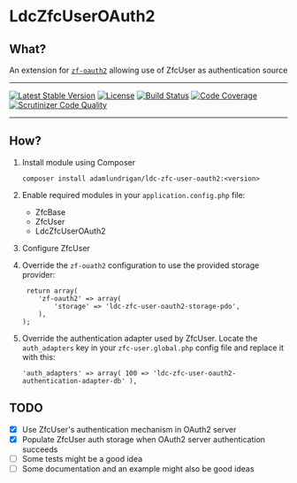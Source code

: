 # LdcZfcUserOAuth2

## What?

An extension for [`zf-oauth2`](https://github.com/zfcampus/zf-oauth2) allowing use of ZfcUser as authentication source

----

[![Latest Stable Version](https://poser.pugx.org/adamlundrigan/ldc-zfc-user-oauth2/v/stable.svg)](https://packagist.org/packages/adamlundrigan/ldc-zfc-user-oauth2) [![License](https://poser.pugx.org/adamlundrigan/ldc-zfc-user-oauth2/license.svg)](https://packagist.org/packages/adamlundrigan/ldc-zfc-user-oauth2) [![Build Status](https://travis-ci.org/adamlundrigan/LdcZfcUserOAuth2.svg?branch=master)](https://travis-ci.org/adamlundrigan/LdcZfcUserOAuth2) [![Code Coverage](https://scrutinizer-ci.com/g/adamlundrigan/LdcZfcUserOAuth2/badges/coverage.png?b=master)](https://scrutinizer-ci.com/g/adamlundrigan/LdcZfcUserOAuth2/?branch=master) [![Scrutinizer Code Quality](https://scrutinizer-ci.com/g/adamlundrigan/LdcZfcUserOAuth2/badges/quality-score.png?b=master)](https://scrutinizer-ci.com/g/adamlundrigan/LdcZfcUserOAuth2/?branch=master)

----

## How?

1. Install module using Composer

   ```
   composer install adamlundrigan/ldc-zfc-user-oauth2:<version>
   ```

2. Enable required modules in your `application.config.php` file:

   - ZfcBase
   - ZfcUser
   - LdcZfcUserOAuth2

3. Configure ZfcUser

4. Override the `zf-ouath2` configuration to use the provided storage provider:

   ```
    return array(
       'zf-oauth2' => array(
           'storage' => 'ldc-zfc-user-oauth2-storage-pdo', 
       ),
   );
   ```

5. Override the authentication adapter used by ZfcUser.  Locate the `auth_adapters` key in your `zfc-user.global.php` config file and replace it with this:

   ```
   'auth_adapters' => array( 100 => 'ldc-zfc-user-oauth2-authentication-adapter-db' ),
   ```

## TODO

 - [x] Use ZfcUser's authentication mechanism in OAuth2 server
 - [x] Populate ZfcUser auth storage when OAuth2 server authentication succeeds 
 - [ ] Some tests might be a good idea
 - [ ] Some documentation and an example might also be good ideas
